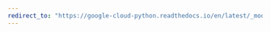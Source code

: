 ```yaml
---
redirect_to: "https://google-cloud-python.readthedocs.io/en/latest/_modules/google/cloud/bigquery/magics.html"
---
```

